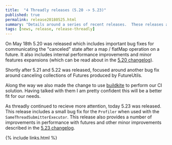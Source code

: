 ```yaml
---
title:  "4 Threadly releases (5.20 -> 5.23)"
published: true
permalink: release20180525.html
summary: "Details around a series of recent releases.  These releases are focused around the `ListenableFuture` and include a variety of feature improvements and bug fixes."
tags: [news, release, release-threadly]
---  
```


On May 18th 5.20 was released which includes important bug fixes for communicating the "canceled" state after a map / flatMap operation on a future.  It also includes internal performance improvements and minor features expansions (which can be read about in the <a href="https://github.com/threadly/threadly/releases/tag/release-5.20">5.20 changelog</a>).

Shortly after 5.21 and 5.22 was released, focused around another bug fix around canceling collections of Futures produced by FutureUtils.

Along the way we also made the change to use <a href="http://buildkite.com">buildkite</a> to perform our CI solution.  Having talked with them I am pretty confident this will be a better fit for our needs.

As threadly continued to recieve more attention, today 5.23 was released.  This release includes a small bug fix for the `Profiler` when used with the `SameThreadSubmitterExecutor`.  This release also provides a number of improvements in performance with futures and other minor improvements described in the <a href="https://github.com/threadly/threadly/releases/tag/release-5.23">5.23 changelog</a>.</p>

{% include links.html %}
